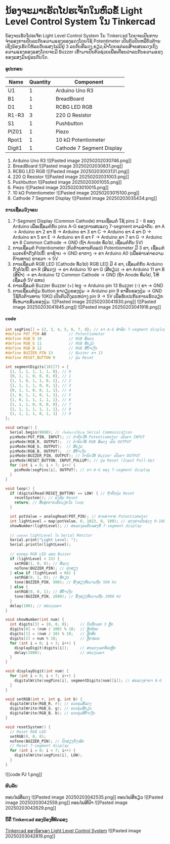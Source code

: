 # ນ້ອງຈະມາເຮັດໂປຮເຈັກໃນຫົວຂໍ້ Light Level Control System ໃນ Tinkercad
ນ້ອງຈະເຮັດໂປຮເຈັກ Light Level Control System ໃນ Tinkercad ໂດຍຈະເປັນການຈຳລອງການປັບລະດັບຄວາມແຮງຂອງແດງໂດຍໃຊ້ Potentimeter ເປັນຕົວປັບຫລືຕົວຕ້ານເຊິ່ງນ້ອງເຮັດໃຫ້ລະດັບແສງໄຟມີຢູ່ 3 ລະດັບຄືແດງ,ຂຽວ,ຟ້າໂດຍແຕ່ລະສີຈະສະແດງເຖິງຄວາມແຮງຂອງແສງໂດຍຈະມີ Buzzer ເຂົ້າມາເປັນຕົວຊ່ວຍເພື່ອເຕືອນວ່າລະດັບຄວາມແຮງຂອງແສງມັນຢູ່ລະດັບໃດ.
#### ອຸປະກອນ
| Name   | Quantity | Component                 |
| ------ | -------- | ------------------------- |
| U1     | 1        | Arduino Uno R3            |
| B1     | 1        | BreadBoard                |
| D1     | 1        | RCBG LED RGB              |
| R1-R3  | 3        | 220 Ω Resistor            |
| S1     | 1        | Pushbutton                |
| PIZ01  | 1        | Piezo                     |
| Rpot1  | 1        | 10 kΩ Potentiometer       |
| Digit1 | 1        | Cathode 7 Segment Display |
1. Arduino Uno R3
![[Pasted image 20250202030746.png]]
2. BreadBoard
![[Pasted image 20250202030831.png]]
3. RCBG LED RGB
![[Pasted image 20250203003131.png]]
 4. 220 Ω Resistor
![[Pasted image 20250202031003.png]]
5. Pushbutton
![[Pasted image 20250203001055.png]]
6. Piezo
![[Pasted image 20250203010015.png]]
7. 10 kΩ Potentiometer
![[Pasted image 20250203015100.png]]
8. Cathode 7 Segment Display
![[Pasted image 20250203035434.png]]
#### ການເຊື່ອມວົງຈອນ
1. 7-Segment Display (Common Cathode) ການເຊື່ອມຕໍ່
ໃຊ້ pins 2 - 8 ຂອງ Arduino ເພື່ອເຊື່ອມຕໍ່ກັບ pins A-G ຂອງການສະແດງ 7-segment ຕາມລໍາດັບ.
ຂາ A → Arduino ຂາ 2
ຂາ B → Arduino ຂາ 3
ຂາ C → Arduino ຂາ 4
ຂາ D → Arduino ຂາ 5
ຂາ E → Arduino ຂາ 6
ຂາ F → Arduino ຂາ 7
ຂາ G → Arduino ຂາ 8
Common Cathode → GND (ຖ້າ Anode ທົ່ວໄປ, ເຊື່ອມຕໍ່ກັບ 5V)
2. ການເຊື່ອມຕໍ່ Potentiometer (ຕົວຕ້ານທານຕົວແປ)
Potentiometer ມີ 3 ຂາ, ເຊື່ອມຕໍ່ພວກເຂົາດັ່ງຕໍ່ໄປນີ້:
ຂາຊ້າຍ → GND
ຂາກາງ → ຂາ Arduino A0 (ເພື່ອອ່ານຄ່າຄວາມຕ້ານທານ)
ຂາຂວາ → 5V
3. ການເຊື່ອມຕໍ່ RGB LED (Cathode ທົ່ວໄປ)
RGB LED ມີ 4 ຂາ, ເຊື່ອມຕໍ່ກັບ Arduino ດັ່ງຕໍ່ໄປນີ້:
ຂາ R (ສີແດງ) → ຂາ Arduino 10
ຂາ G (ສີຂຽວ) → ຂາ Arduino 11
ຂາ B (ສີຟ້າ) → ຂາ Arduino 12
Common Cathode → GND (ຖ້າ Anode ທົ່ວໄປ, ໃຫ້ເຊື່ອມຕໍ່ 5V ແທນ)
4. ການເຊື່ອມຕໍ່ Buzzer
Buzzer (+) leg → Arduino pin 13
Buzzer (-) ຂາ → GND
5. ການເຊື່ອມຕໍ່ປຸ່ມ Button
ຂາດຽວຂອງປຸ່ມ → Arduino pin 9
ຂາອື່ນຂອງປຸ່ມ → GND
ໃຊ້ຕົວຕ້ານທານ 10KΩ ເປັນຕົວດຶງລະຫວ່າງ pin 9 → 5V ເພື່ອຮັບປະກັນການເຮັດວຽກທີ່ເຫມາະສົມຂອງປຸ່ມ.
![[Pasted image 20250203041830.png]]
![[Pasted image 20250203041845.png]]
![[Pasted image 20250203041918.png]]
#### code
```c++
int segPins[] = {2, 3, 4, 5, 6, 7, 8}; // ຂາ A-G ສໍາລັບ 7-segment display
#define POT_PIN A0          // Potentiometer
#define RGB_R 10            // RGB ສີແດງ
#define RGB_G 11            // RGB ສີຂຽວ
#define RGB_B 12            // RGB ສີນໍ້າເງິນ
#define BUZZER_PIN 13       // Buzzer ຂາ 13
#define RESET_BUTTON 9      // ປຸ່ມ Reset

int segmentDigits[10][7] = {
  {1, 1, 1, 1, 1, 1, 0}, // 0
  {0, 1, 1, 0, 0, 0, 0}, // 1
  {1, 1, 0, 1, 1, 0, 1}, // 2
  {1, 1, 1, 1, 0, 0, 1}, // 3
  {0, 1, 1, 0, 0, 1, 1}, // 4
  {1, 0, 1, 1, 0, 1, 1}, // 5
  {1, 0, 1, 1, 1, 1, 1}, // 6
  {1, 1, 1, 0, 0, 0, 0}, // 7
  {1, 1, 1, 1, 1, 1, 1}, // 8
  {1, 1, 1, 1, 0, 1, 1}  // 9
};

void setup() {
  Serial.begin(9600); // เริ่มต้นการใช้งาน Serial Communication
  pinMode(POT_PIN, INPUT); // ກຳນົດໃຫ້ Potentiometer ເປັນຂາ INPUT
  pinMode(RGB_R, OUTPUT);  // ກຳນົດໃຫ້ RGB ສີແດງ ເປັນ OUTPUT
  pinMode(RGB_G, OUTPUT);  // ສີຂຽວ
  pinMode(RGB_B, OUTPUT);  // ສີນໍ້າເງິນ
  pinMode(BUZZER_PIN, OUTPUT); // ກຳນົດໃຫ້ Buzzer ເປັນຂາ OUTPUT
  pinMode(RESET_BUTTON, INPUT_PULLUP); // ປຸ່ມ Reset (Input Pull-Up)
  for (int i = 0; i < 7; i++) {
    pinMode(segPins[i], OUTPUT); // ຂາ A-G ຂອງ 7-segment display
  }
}

void loop() {
  if (digitalRead(RESET_BUTTON) == LOW) { // ຖ້າກົດປຸ່ມ Reset
    resetSystem(); // ຟັງຊັນ Reset
    return; // ສິ້ນສຸດການເຮັດວຽກໃນ loop
  }

  int potValue = analogRead(POT_PIN); // ອ່ານຄ່າຈາກ Potentiometer
  int lightLevel = map(potValue, 0, 1023, 0, 100); // ແປງຄ່າເປັນຊ່ວງ 0-100
  showNumber(lightLevel); // ສະແດງລະດັບແສງທີ່ 7-segment display
  
  // แสดงค่า lightLevel ใน Serial Monitor
  Serial.print("Light Level: ");
  Serial.println(lightLevel);
  
  // ຄວບຄຸມ RGB LED ແລະ Buzzer
  if (lightLevel < 33) {
    setRGB(1, 0, 0); // ສີແດງ
    noTone(BUZZER_PIN); // ຢຸດສຽງ
  } else if (lightLevel < 66) {
    setRGB(0, 1, 0); // ສີຂຽວ
    tone(BUZZER_PIN, 500); // ສົ່ງສຽງທີ່ຄວາມຖີຍ 500 Hz
  } else {
    setRGB(0, 0, 1); // ສີນໍ້າເງິນ
    tone(BUZZER_PIN, 2000); // ສົ່ງສຽງທີ່ຄວາມຖີຍ 2000 Hz
  }
  delay(100); // ຫນ່ວງເວລາ
}

void showNumber(int num) {
  int digits[3] = {0, 0, 0};     // ບັນທຶກເລກ 3 ຫຼັກ
  digits[0] = (num / 100) % 10;  // ຫຼັກຮ້ອຍ
  digits[1] = (num / 10) % 10;   // ຫຼັກສິບ
  digits[2] = num % 10;          // ຫຼັກໜ່ວຍ
  for (int i = 0; i < 3; i++) {
    displayDigit(digits[i]);     // ສະແດງເລກທີລະຫຼັກ
    delay(1000);                 // ຫນ່ວງເວລາ
  }
}

void displayDigit(int num) {
  for (int i = 0; i < 7; i++) {
    digitalWrite(segPins[i], segmentDigits[num][i]); // ສະແດງຄ່າຂາ A-G
  }
}

void setRGB(int r, int g, int b) {
  digitalWrite(RGB_R, r); // ຄວບຄຸມສີແດງ
  digitalWrite(RGB_G, g); // ຄວບຄຸມສີຂຽວ
  digitalWrite(RGB_B, b); // ຄວບຄຸມສີນໍ້າເງິນ
}

void resetSystem() {
  // Reset RGB LED
  setRGB(0, 0, 0);
  noTone(BUZZER_PIN); // ປິດສຽງທັງໝົດ
  // Reset 7-segment display
  for (int i = 0; i < 7; i++) {
    digitalWrite(segPins[i], LOW);
  }
}
```
![[code PJ 1.png]]
#### ຜົມລັບ
ຕອນໄຟສີແດງ
![[Pasted image 20250203042535.png]]
ຕອນໄຟສີຂຽວ
![[Pasted image 20250203042559.png]]
ຕອນໄຟສີຟ້າ
![[Pasted image 20250203042629.png]]
#### ນີ້ຄື Tinkercad ຂອງນ້ອງທີ່ທົດລອງ
[Tinkercad ຂອງນ້ອງເອງ Light Level Control System](https://www.tinkercad.com/things/5cs6uhtpucj-light-level-control-system?sharecode=qZDssiEnYX0VfQqciZe6UR5lfZl33S96I7QJwUA4k_g)
![[Pasted image 20250203042819.png]]